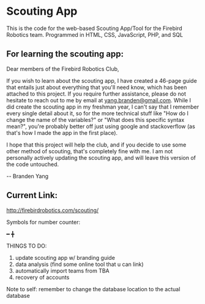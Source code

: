 # Scouting App
This is the code for the web-based Scouting App/Tool for the Firebird Robotics team. Programmed in HTML, CSS, JavaScript, PHP, and SQL

## For learning the scouting app:

Dear members of the Firebird Robotics Club,

If you wish to learn about the scouting app, I have created a 46-page guide that entails just about everything that you'll need know, which has been attached to this project. If you require further assistance, please do not hesitate to reach out to me by email at yang.branden@gmail.com. While I did create the scouting app in my freshman year, I can't say that I remember every single detail about it, so for the more technical stuff like "How do I change the name of the variables?" or "What does this specific syntax mean?", you're probably better off just using google and stackoverflow (as that's how I made the app in the first place).

I hope that this project will help the club, and if you decide to use some other method of scouting, that's completely fine with me. I am not personally actively updating the scouting app, and will leave this version of the code untouched. 

-- Branden Yang

## Current Link:
http://firebirdrobotics.com/scouting/

Symbols for number counter:

━ ╋

THINGS TO DO:
 1) update scouting app w/ branding guide
 2) data analysis (find some online tool that u can link)
 3) automatically import teams from TBA
 4) recovery of accounts

Note to self: remember to change the database location to the actual database
